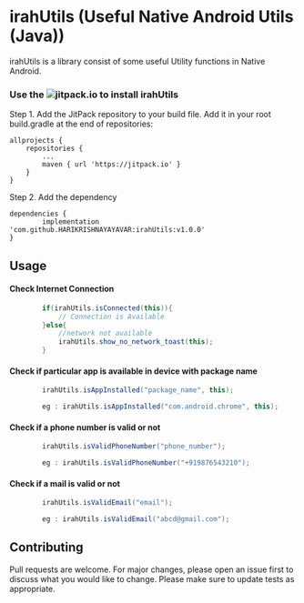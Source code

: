 # irahUtils (Useful Native Android Utils (Java))

irahUtils is a library consist of some useful Utility functions in Native Android.

### Use the ![jitpack.io](https://jitpack.io) to install irahUtils

Step 1. Add the JitPack repository to your build file. Add it in your root build.gradle at the end of repositories:

	allprojects {
		repositories {
			...
			maven { url 'https://jitpack.io' }
		}
	}

  Step 2. Add the dependency

  	dependencies {
	        implementation 'com.github.HARIKRISHNAYAYAVAR:irahUtils:v1.0.0'
	}

## Usage

#### Check Internet Connection

```java
        if(irahUtils.isConnected(this)){
            // Connection is Available
        }else{
            //network not available
            irahUtils.show_no_network_toast(this);
        }

```

#### Check if particular app is available in device with package name

```java
        irahUtils.isAppInstalled("package_name", this);

        eg : irahUtils.isAppInstalled("com.android.chrome", this);
```

#### Check if a phone number is valid or not
```java
        irahUtils.isValidPhoneNumber("phone_number");

        eg : irahUtils.isValidPhoneNumber("+919876543210");
```

#### Check if a mail is valid or not
```java
        irahUtils.isValidEmail("email");

        eg : irahUtils.isValidEmail("abcd@gmail.com");
```

## Contributing
Pull requests are welcome. For major changes, please open an issue first to discuss what you would like to change.
Please make sure to update tests as appropriate.
